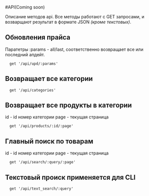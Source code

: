 #API(Coming soon)

Описание методов api. Все методы работают с GET запросами, и возварщают результат в формате JSON _(кроме текстовых)_.

## Обновления прайса
Паратетры :params - all/last, соответственно возвращает все или последний апдейт.

~~~
  get '/api/upd/:params'
~~~

## Возвращает все категории

~~~
  get '/api/categories'
~~~

## Возвращает все продукты в категории
id - id номер категории
page - текущая страница

~~~
  get '/api/products/:id/:page'
~~~

## Главный поиск по товарам

id - id номер категории
page - текущая страница

~~~
  get '/api/search/:query/:page'
~~~

## Текстовый происк применяется для CLI

~~~
  get '/api/text_search/:query'
~~~